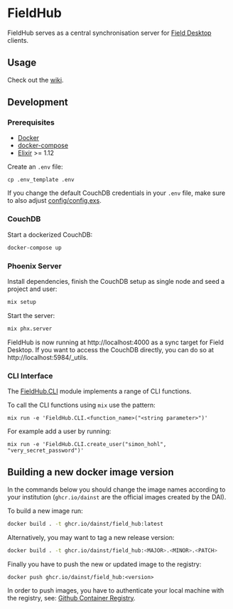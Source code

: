 # FieldHub

FieldHub serves as a central synchronisation server for [Field Desktop](../desktop) clients.

## Usage

Check out the [wiki](https://github.com/dainst/idai-field/wiki).

## Development

### Prerequisites

* [Docker](https://www.docker.com/)
* [docker-compose](https://docs.docker.com/compose/)
* [Elixir](https://elixir-lang.org/) >= 1.12

Create an `.env` file:

```
cp .env_template .env
```

If you change the default CouchDB credentials in your `.env` file, make sure to also adjust [config/config.exs](config/config.exs).

### CouchDB
Start a dockerized CouchDB:

```bash
docker-compose up
```

### Phoenix Server
Install dependencies, finish the CouchDB setup as single node and seed a project and user:

```bash
mix setup
```

Start the server:

```bash
mix phx.server
``` 

FieldHub is now running at http://localhost:4000 as a sync target for Field Desktop. If you want to access the CouchDB directly, you can do so at http://localhost:5984/_utils.

### CLI Interface

The [FieldHub.CLI](lib/field_hub/cli.ex) module implements a range of CLI functions.

To call the CLI functions using `mix` use the pattern:

```
mix run -e 'FieldHub.CLI.<function_name>("<string parameter>")'
```

For example add a user by running:
```
mix run -e 'FieldHub.CLI.create_user("simon_hohl", "very_secret_password")'
```

## Building a new docker image version

In the commands below you should change the image names according to your institution (`ghcr.io/dainst` are the official images created by the DAI).

To build a new image run:

```bash
docker build . -t ghcr.io/dainst/field_hub:latest
```

Alternatively, you may want to tag a new release version:
```bash
docker build . -t ghcr.io/dainst/field_hub:<MAJOR>.<MINOR>.<PATCH>
```

Finally you have to push the new or updated image to the registry:
```
docker push ghcr.io/dainst/field_hub:<version>
```

In order to push images, you have to authenticate your local machine with the registry, see: [Github Container Registry](https://docs.github.com/en/packages/working-with-a-github-packages-registry/working-with-the-container-registry).


